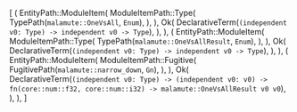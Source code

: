 [
    (
        EntityPath::ModuleItem(
            ModuleItemPath::Type(
                TypePath(`malamute::OneVsAll`, `Enum`),
            ),
        ),
        Ok(
            DeclarativeTerm(`(independent v0: Type) -> independent v0 -> Type`),
        ),
    ),
    (
        EntityPath::ModuleItem(
            ModuleItemPath::Type(
                TypePath(`malamute::OneVsAllResult`, `Enum`),
            ),
        ),
        Ok(
            DeclarativeTerm(`(independent v0: Type) -> independent v0 -> Type`),
        ),
    ),
    (
        EntityPath::ModuleItem(
            ModuleItemPath::Fugitive(
                FugitivePath(`malamute::narrow_down`, `Gn`),
            ),
        ),
        Ok(
            DeclarativeTerm(`(independent v0: Type) -> (independent v0: v0) -> fn(core::num::f32, core::num::i32) -> malamute::OneVsAllResult v0 v0`),
        ),
    ),
]